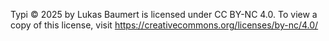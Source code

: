 Typi © 2025 by Lukas Baumert is licensed under CC BY-NC 4.0. To view a copy of this license, visit https://creativecommons.org/licenses/by-nc/4.0/